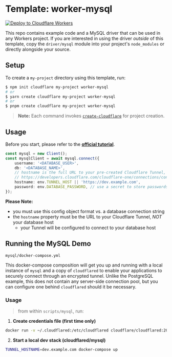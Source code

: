 # Template: worker-mysql

[![Deploy to Cloudflare Workers](https://deploy.workers.cloudflare.com/button)](https://deploy.workers.cloudflare.com/?url=https://github.com/cloudflare/templates/tree/main/worker-mysql)

This repo contains example code and a MySQL driver that can be used in any Workers project. If you are interested in using the driver _outside_ of this template, copy the `driver/mysql` module into your project's `node_modules` or directly alongside your source.

## Setup

To create a `my-project` directory using this template, run:

```sh
$ npm init cloudflare my-project worker-mysql
# or
$ yarn create cloudflare my-project worker-mysql
# or
$ pnpm create cloudflare my-project worker-mysql
```

> **Note:** Each command invokes [`create-cloudflare`](https://www.npmjs.com/package/create-cloudflare) for project creation.

## Usage

Before you start, please refer to the **[official tutorial](https://developers.cloudflare.com/workers/tutorials/query-postgres-from-workers-using-database-connectors)**.

```ts
const mysql = new Client();
const mysqlClient = await mysql.connect({
	username: '<DATABASE_USER>',
	db: '<DATABASE_NAME>',
	// hostname is the full URL to your pre-created Cloudflare Tunnel, see documentation here:
	// https://developers.cloudflare.com/cloudflare-one/connections/connect-apps/create-tunnel
	hostname: env.TUNNEL_HOST || 'https://dev.example.com',
	password: env.DATABASE_PASSWORD, // use a secret to store passwords
});
```

**Please Note:**

- you must use this config object format vs. a database connection string
- the `hostname` property must be the URL to your Cloudflare Tunnel, _NOT_ your database host
  - your Tunnel will be configured to connect to your database host

## Running the MySQL Demo

`mysql/docker-compose.yml`

This docker-compose composition will get you up and running with a local instance of `mysql` and a
copy of `cloudflared` to enable your applications to securely connect through an encrypted tunnel.
Unlike the PostgreSQL example, this does not contain any server-side connection pool, but you can
configure one behind `cloudflared` should it be necessary.

### Usage

> from within `scripts/mysql`, run:

1. **Create credentials file (first time only)**

```sh
docker run -v ~/.cloudflared:/etc/cloudflared cloudflare/cloudflared:2021.10.5 login
```

2. **Start a local dev stack (cloudflared/mysql)**

```sh
TUNNEL_HOSTNAME=dev.example.com docker-compose up
```
